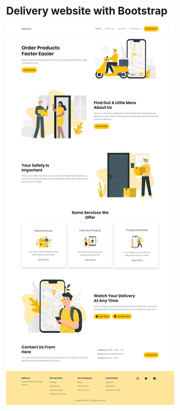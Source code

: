 # Delivery website with Bootstrap
![Responsive Delivery website with Bootstrap](./images/design.png)